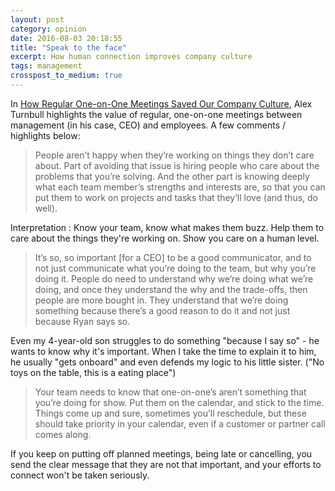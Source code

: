 ```yaml
---
layout: post
category: opinion
date: 2016-08-03 20:18:55
title: "Speak to the face"
excerpt: How human connection improves company culture
tags: management
crosspost_to_medium: true
---
```


In [How Regular One-on-One Meetings Saved Our Company Culture](https://www.groovehq.com/blog/one-on-one-meetings-for-company-culture), Alex Turnbull highlights the value of regular, one-on-one meetings between management (in his case, CEO) and employees. A few comments / highlights below:

> People aren’t happy when they’re working on things they don’t care about. Part of avoiding that issue is hiring people who care about the problems that you’re solving. And the other part is knowing deeply what each team member’s strengths and interests are, so that you can put them to work on projects and tasks that they’ll love (and thus, do well).

Interpretation : Know your team, know what makes them buzz. Help them to care about the things they're working on. Show you care on a human level.

> It’s so, so important [for a CEO] to be a good communicator, and to not just communicate what you’re doing to the team, but why you’re doing it. <snip>
> People do need to understand why we’re doing what we’re doing, and once they understand the why and the trade-offs, then people are more bought in. They understand that we’re doing something because there’s a good reason to do it and not just because Ryan says so.

​Even my 4-year-old son struggles to do something "because I say so" - he wants to know why it's important. When I take the time to explain it to him, he usually "gets onboard" and even defends my logic to his little sister. ("No toys on the table, this is a eating place")

> Your team needs to know that one-on-one’s aren’t something that you’re doing for show. Put them on the calendar, and stick to the time. Things come up and sure, sometimes you’ll reschedule, but these should take priority in your calendar, even if a customer or partner call comes along.

​If you keep on putting off planned meetings, being late or cancelling, you send the clear message that they are not that important, and your efforts to connect won't be taken seriously.
